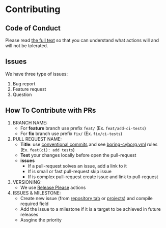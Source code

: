 # Contributing

## Code of Conduct

Please read [the full text](CODE_OF_CONDUCT.md) so that you can understand what actions will and will not be tolerated.

## Issues

We have three type of issues:

1. Bug report
2. Feature request
3. Question

## How To Contribute with PRs

1. BRANCH NAME:
   * For **feature** branch use prefix `feat/` (Ex. `feat/add-ci-tests`)
   * For **fix** branch use prefix `fix/` (Ex. `fix/ci-tests`)
2. PULL REQUEST NAME:
   * **Title**: use [conventional commits](https://www.conventionalcommits.org/en/v1.0.0/) and see [boring-cyborg.yml](.github/boring-cyborg.yml) rules (Ex. `feat(ci): add tests`)
   * **Test** your changes locally before open the pull-request
   * **issues**
     * If a pull-request solves an issue, add a link to it
     * If is small or fast pull-request skip issue
     * If is complex pull-request create issue and link to pull-request
3. VERSIONING:
   * We use [Release Please](https://github.com/googleapis/release-please-action) actions
4. ISSUES & MILESTONE:
   * Create new issue (from [repository tab](../..//issues) or [projects](https://github.com/orgs/TwinPlay-AI/projects/1/views/1)) and compile required field
   * Add the issue to a milestone if it is a target to be achieved in future releases
   * Assgine the priority
